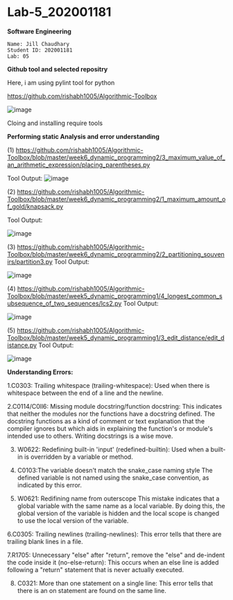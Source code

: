 # Lab-5_202001181

**Software Engineering**

    Name: Jill Chaudhary
    Student ID: 202001181
    Lab: 05

**Github tool and selected repositry**


Here, i am using pylint tool for python

https://github.com/rishabh1005/Algorithmic-Toolbox

![image](https://user-images.githubusercontent.com/83700057/225568552-f3f77595-e116-47b4-aa08-88ed2159cb90.png)


Cloing and installing require tools


**Performing static Analysis and error understanding**


(1) https://github.com/rishabh1005/Algorithmic-Toolbox/blob/master/week6_dynamic_programming2/3_maximum_value_of_an_arithmetic_expression/placing_parentheses.py

Tool Output:
![image](https://user-images.githubusercontent.com/83700057/225569242-0e5c4a47-d744-420b-b578-350b68ef3c9e.png)

(2) https://github.com/rishabh1005/Algorithmic-Toolbox/blob/master/week6_dynamic_programming2/1_maximum_amount_of_gold/knapsack.py

Tool Output:

![image](https://user-images.githubusercontent.com/83700057/225570057-bf8db995-b250-4538-a904-b682c2211600.png)

(3) https://github.com/rishabh1005/Algorithmic-Toolbox/blob/master/week6_dynamic_programming2/2_partitioning_souvenirs/partition3.py
Tool Output:

![image](https://user-images.githubusercontent.com/83700057/225570809-91ee6530-5346-49e0-a6a4-0efd0b96cb46.png)

(4) https://github.com/rishabh1005/Algorithmic-Toolbox/blob/master/week5_dynamic_programming1/4_longest_common_subsequence_of_two_sequences/lcs2.py
Tool Output:

![image](https://user-images.githubusercontent.com/83700057/225571548-9c6afada-36ec-439e-b552-2e05eb527f74.png)

(5) https://github.com/rishabh1005/Algorithmic-Toolbox/blob/master/week5_dynamic_programming1/3_edit_distance/edit_distance.py
Tool Output:

![image](https://user-images.githubusercontent.com/83700057/225571891-61226b93-7411-4e7a-8d77-2b641848d4a1.png)




**Understanding Errors:**

1.C0303: Trailing whitespace (trailing-whitespace): Used when there is whitespace between the end of a line and the newline.

2.C0114/C0ll6: Missing module docstring/function docstring:   This indicates that neither the modules nor the functions have a docstring defined. The docstring functions as a kind of comment or text explanation that the compiler ignores but which aids in explaining the function's or module's intended use to others. Writing docstrings is a wise move.

3. W0622: Redefining built-in 'input' (redefined-builtin): Used when a built-in is overridden by a variable or method.

4. C0103:The variable doesn't match the snake_case naming style
The defined variable is not named using the snake_case convention, as indicated by this error.

5. W0621: Redifining name from outerscope
This mistake indicates that a global variable with the same name as a local variable. By doing this, the global version of the variable is hidden and the local scope is changed to use the local version of the variable.

6.C0305: Trailing newlines (trailing-newlines): This error tells that there are trailing blank lines in a file.

7.R1705: Unnecessary "else" after "return", remove the "else" and de-indent the code inside it (no-else-return): This occurs when an else line is added following a "return" statement that is never actually executed.

8. C0321: More than one statement on a single line: This error tells that there is an on statement are found on the same line.















